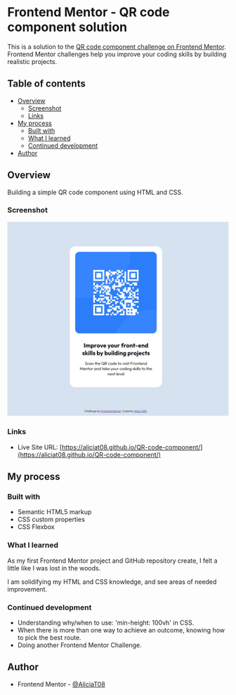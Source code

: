 # Frontend Mentor - QR code component solution

This is a solution to the [QR code component challenge on Frontend Mentor](https://www.frontendmentor.io/challenges/qr-code-component-iux_sIO_H). Frontend Mentor challenges help you improve your coding skills by building realistic projects. 

## Table of contents

- [Overview](#overview)
  - [Screenshot](#screenshot)
  - [Links](#links)
- [My process](#my-process)
  - [Built with](#built-with)
  - [What I learned](#what-i-learned)
  - [Continued development](#continued-development)
- [Author](#author)


## Overview

Building a simple QR code component using HTML and CSS.

### Screenshot

![Screenshot of My Solution](./images/Screenshot-mySolution.jpg)

### Links

- Live Site URL: [https://aliciat08.github.io/QR-code-component/](https://aliciat08.github.io/QR-code-component/)

## My process

### Built with

- Semantic HTML5 markup
- CSS custom properties
- CSS Flexbox

### What I learned

As my first Frontend Mentor project and GitHub repository create, I felt a little like I was lost in the woods. 

I am solidifying my HTML and CSS knowledge, and see areas of needed improvement.

### Continued development

- Understanding why/when to use: 'min-height: 100vh' in CSS. 
- When there is more than one way to achieve an outcome, knowing how to pick the best route.
- Doing another Frontend Mentor Challenge.


## Author

- Frontend Mentor - [@AliciaT08](https://www.frontendmentor.io/profile/AliciaT08)
